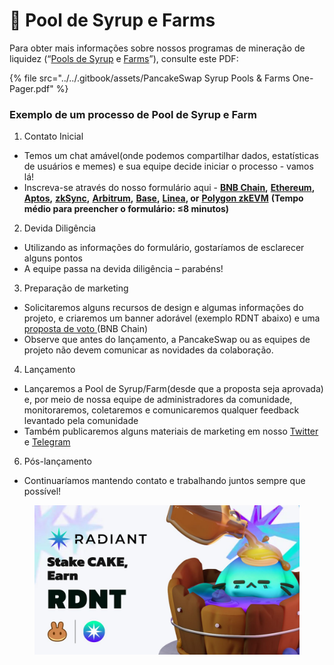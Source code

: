 # 🥞 Pool de Syrup e Farms

Para obter mais informações sobre nossos programas de mineração de liquidez (“[Pools de Syrup](https://pancakeswap.finance/pools) e [Farms](https://pancakeswap.finance/farms)”), consulte este PDF:

{% file src="../../.gitbook/assets/PancakeSwap Syrup Pools & Farms One-Pager.pdf" %}

### Exemplo de um processo de Pool de Syrup e Farm

1. Contato Inicial&#x20;

* Temos um chat amável(onde podemos compartilhar dados, estatísticas de usuários e memes)  e sua equipe decide iniciar o processo - vamos lá!&#x20;
* Inscreva-se através do nosso formulário aqui - [**BNB Chain**](https://docs.google.com/forms/d/e/1FAIpQLSfQNsAfh98SAfcqJKR3is2hdvMRdnvfd2F3Hql96vXHgIi3Bw/viewform)**,**  [**Ethereum**](https://docs.google.com/forms/d/e/1FAIpQLSekKMXhgmWtPIbdkDIpOLSnA\_YQf3WaBWbGxMyipPyuE5Uquw/viewform)**,** [**Aptos**](https://forms.gle/D77N5TThkco7fLKTA)**,** [**zkSync**](https://docs.google.com/forms/d/e/1FAIpQLSfoj2A7xIEw-BzfNmIxV8Jnl1akDlzC6yl1FD5giwiB5vwTkg/viewform?usp=sf\_link)**,** [**Arbitrum**](https://docs.google.com/forms/d/e/1FAIpQLSdOwHuvoO0e\_IN53ezZNCMsfr0fDPdGXW1lheG7aacRk\_BCbg/viewform?usp=sf\_link)**,** [**Base**](https://docs.google.com/forms/d/e/1FAIpQLSfDD0kigru76tPBcibL3M-\_EmbMWXRn1WGd8ovqgZuNGGbBfg/viewform?usp=sf\_link)**,** [**Linea**](https://docs.google.com/forms/d/e/1FAIpQLSccG0dW8c1UxTq-yY9sEKTSwC6Ke-NwIY76rbeSQCgQvF8dSg/viewform?usp=sf\_link)**, or** [**Polygon zkEVM**](https://docs.google.com/forms/d/1NLYTB6JQ-1xRFUsUByvKH8qqHG90-imY-96GUVkbPb4)  **(Tempo médio para preencher o formulário: ≤8 minutos)**&#x20;

2. Devida Diligência&#x20;

* Utilizando as informações do formulário, gostaríamos de esclarecer alguns pontos&#x20;
* A equipe passa na devida diligência – parabéns!&#x20;

3. Preparação de marketing&#x20;

* Solicitaremos alguns recursos de design e algumas informações do projeto, e criaremos um banner adorável (exemplo RDNT abaixo) e uma [proposta de voto ](https://pancakeswap.finance/voting/proposal/0xffda6f8b092472c5ff034e97624cf473f6c17611857ff250d6a5a910351be535)(BNB Chain)&#x20;
* Observe que antes do lançamento, a PancakeSwap ou as equipes de projeto não devem comunicar as novidades da colaboração.&#x20;

4. Lançamento&#x20;

* Lançaremos a Pool de Syrup/Farm(desde que a proposta seja aprovada) e, por meio de nossa equipe de administradores da comunidade, monitoraremos, coletaremos e comunicaremos qualquer feedback levantado pela comunidade
* Também publicaremos alguns materiais de marketing em nosso [Twitter](https://twitter.com/pancakeswap/status/1564616363871678484) e [Telegram](https://t.me/PancakeSwap)&#x20;

6. Pós-lançamento&#x20;

* Continuaríamos mantendo contato e trabalhando juntos sempre que possível!&#x20;

<figure><img src="../../.gitbook/assets/image (1).png" alt=""><figcaption></figcaption></figure>
